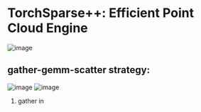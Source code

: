 # TorchSparse++: Efficient Point Cloud Engine

![image](https://github.com/user-attachments/assets/a827fe83-9515-4666-a09f-357266dd8e35)

## gather-gemm-scatter strategy:
![image](https://github.com/user-attachments/assets/81ab120c-01cb-4f48-b95b-2b0346c67982)  ![image](https://github.com/user-attachments/assets/d7f20316-d341-4ba6-8389-907862db137a)
1) gather in 
